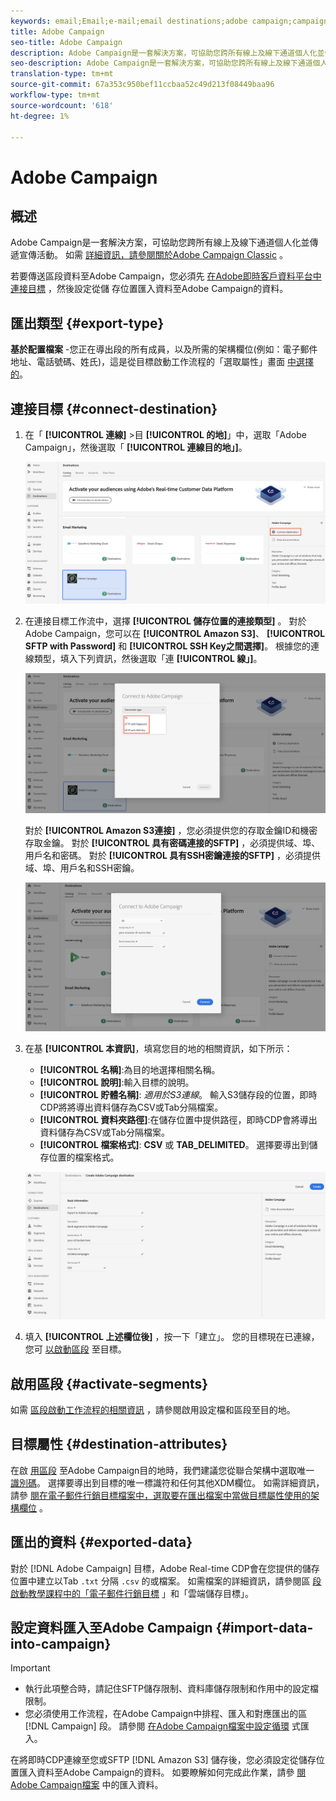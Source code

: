 ```yaml
---
keywords: email;Email;e-mail;email destinations;adobe campaign;campaign
title: Adobe Campaign
seo-title: Adobe Campaign
description: Adobe Campaign是一套解決方案，可協助您跨所有線上及線下通道個人化並傳遞宣傳活動。
seo-description: Adobe Campaign是一套解決方案，可協助您跨所有線上及線下通道個人化並傳遞宣傳活動。
translation-type: tm+mt
source-git-commit: 67a353c950bef11ccbaa52c49d213f08449baa96
workflow-type: tm+mt
source-wordcount: '618'
ht-degree: 1%

---
```



# Adobe Campaign

## 概述

Adobe Campaign是一套解決方案，可協助您跨所有線上及線下通道個人化並傳遞宣傳活動。 如需 [詳細資訊，請參閱關於Adobe Campaign Classic](https://docs.adobe.com/content/help/en/campaign-classic/using/getting-started/starting-with-adobe-campaign/about-adobe-campaign-classic.html) 。

若要傳送區段資料至Adobe Campaign，您必須先 [在Adobe即時客戶資料平台中連接目標](#connect-destination) ，然後設定從儲 [](#import-data-into-campaign) 存位置匯入資料至Adobe Campaign的資料。

## 匯出類型 {#export-type}

**基於配置檔案** -您正在導出段的所有成員，以及所需的架構欄位(例如：電子郵件地址、電話號碼、姓氏)，這是從目標啟動工作流程的「選取屬性」畫面 [中選擇的](/help/rtcdp/destinations/activate-destinations.md#select-attributes)。

## 連接目標 {#connect-destination}

1. 在「 **[!UICONTROL 連線]** >目 **[!UICONTROL 的地]**」中，選取「Adobe Campaign」，然後選取「 **[!UICONTROL 連線目的地」]**。

   ![連線至Adobe Campaign](/help/rtcdp/destinations/assets/connect-adobe-campaign.png)

1. 在連接目標工作流中，選擇 **[!UICONTROL 儲存位置的連接類型]** 。 對於Adobe Campaign，您可以在 **[!UICONTROL Amazon S3]**、 **[!UICONTROL SFTP with Password]** 和 **[!UICONTROL SSH Key之間選擇]**。 根據您的連線類型，填入下列資訊，然後選取「連 **[!UICONTROL 線」]**。

   ![設定促銷活動精靈](/help/rtcdp/destinations/assets/adobe-campaign-wizard.png)

   對於 **[!UICONTROL Amazon S3連接]** ，您必須提供您的存取金鑰ID和機密存取金鑰。
對於 **[!UICONTROL 具有密碼連接的SFTP]** ，必須提供域、埠、用戶名和密碼。
對於 **[!UICONTROL 具有SSH密鑰連接的SFTP]** ，必須提供域、埠、用戶名和SSH密鑰。

   ![填寫促銷活動資訊](/help/rtcdp/destinations/assets/adobe-campaign-step2.png)

1. 在基 **[!UICONTROL 本資訊]**，填寫您目的地的相關資訊，如下所示：
   * **[!UICONTROL 名稱]**:為目的地選擇相關名稱。
   * **[!UICONTROL 說明]**:輸入目標的說明。
   * **[!UICONTROL 貯體名稱]**: *適用於S3連線*。 輸入S3儲存段的位置，即時CDP將將導出資料儲存為CSV或Tab分隔檔案。
   * **[!UICONTROL 資料夾路徑]**:在儲存位置中提供路徑，即時CDP會將導出資料儲存為CSV或Tab分隔檔案。
   * **[!UICONTROL 檔案格式]**: **CSV** 或 **TAB_DELIMITED**。 選擇要導出到儲存位置的檔案格式。

   ![促銷活動基本資訊](/help/rtcdp/destinations/assets/adobe-campaign-basic-information.png)

1. 填入 **[!UICONTROL 上述欄位後]** ，按一下「建立」。 您的目標現在已連線，您可 [以啟動區段](/help/rtcdp/destinations/activate-destinations.md) 至目標。

## 啟用區段 {#activate-segments}

如需 [區段啟動工作流程的相關資訊](/help/rtcdp/destinations/activate-destinations.md) ，請參閱啟用設定檔和區段至目的地。

## 目標屬性 {#destination-attributes}

在啟 [用區段](/help/rtcdp/destinations/activate-destinations.md) 至Adobe Campaign目的地時，我們建議您從聯合架構中選取唯一 [識別碼](../../profile/home.md#profile-fragments-and-union-schemas)。 選擇要導出到目標的唯一標識符和任何其他XDM欄位。 如需詳細資訊，請參 [閱在電子郵件行銷目標檔案中，選取要在匯出檔案中當做目標屬性使用的架構欄位](/help/rtcdp/destinations/email-marketing-destinations.md#destination-attributes) 。

## 匯出的資料 {#exported-data}

對於 [!DNL Adobe Campaign] 目標，Adobe Real-time CDP會在您提供的儲存位置中建立以Tab `.txt` 分隔 `.csv` 的或檔案。 如需檔案的詳細資訊，請參閱區 [段啟動教學課程中的「電子郵件行銷目標](/help/rtcdp/destinations/activate-destinations.md#esp-and-cloud-storage) 」和「雲端儲存目標」。

<!--

Expect a new file to be created in your storage location every day. The file format is:

`Adobe_Campaign_segment<segmentID>_<timestamp-yyyymmddhhmmss>.csv`

```
Adobe_Campaign_segment12341e18-abcd-49c2-836d-123c88e76c39_20200408061804.csv
Adobe_Campaign_segment12341e18-abcd-49c2-836d-123c88e76c39_20200409052200.csv
Adobe_Campaign_segment12341e18-abcd-49c2-836d-123c88e76c39_20200410061130.csv
```

The presence of these files in your storage location is confirmation of successful activation. To understand how the exported files are structured, you can [download a sample .csv file](/help/rtcdp/destinations/assets/sample_export_file_segment12341e18-abcd-49c2-836d-123c88e76c39_20200408061804.csv). This sample file includes the profile attributes `person.firstname`, `person.lastname`, `person.gender`, `person.birthyear`, and `personalEmail.address`.

-->

## 設定資料匯入至Adobe Campaign {#import-data-into-campaign}

>[!IMPORTANT]
>
>* 執行此項整合時，請記住SFTP儲存限制、資料庫儲存限制和作用中的設定檔限制。
>* 您必須使用工作流程，在Adobe Campaign中排程、匯入和對應匯出的區 [!DNL Campaign] 段。 請參閱 [在Adobe Campaign檔案中設定循環](https://docs.adobe.com/content/help/en/campaign-classic/using/automating-with-workflows/general-operation/importing-data.html#setting-up-a-recurring-import) 式匯入。



在將即時CDP連線至您或SFTP [!DNL Amazon S3] 儲存後，您必須設定從儲存位置匯入資料至Adobe Campaign的資料。 如要瞭解如何完成此作業，請參 [閱Adobe Campaign檔案](https://docs.adobe.com/content/help/en/campaign-classic/using/automating-with-workflows/general-operation/importing-data.html) 中的匯入資料。
